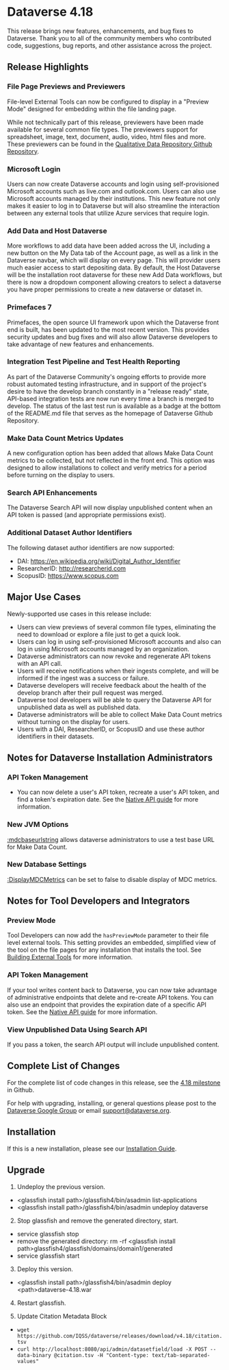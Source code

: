 # Dataverse 4.18

This release brings new features, enhancements, and bug fixes to Dataverse. Thank you to all of the community members who contributed code, suggestions, bug reports, and other assistance across the project.

## Release Highlights

### File Page Previews and Previewers

File-level External Tools can now be configured to display in a "Preview Mode" designed for embedding within the file landing page.

While not technically part of this release, previewers have been made available for several common file types. The previewers support for spreadsheet, image, text, document, audio, video, html files and more. These previewers can be found in the <a href="https://github.com/QualitativeDataRepository/dataverse-previewers">Qualitative Data Repository Github Repository</a>.

### Microsoft Login

Users can now create Dataverse accounts and login using self-provisioned Microsoft accounts such as live.com and outlook.com. Users can also use Microsoft accounts managed by their institutions. This new feature not only makes it easier to log in to Dataverse but will also streamline the interaction between any external tools that utilize Azure services that require login.

### Add Data and Host Dataverse

More workflows to add data have been added across the UI, including a new button on the My Data tab of the Account page, as well as a link in the Dataverse navbar, which will display on every page. This will provider users much easier access to start depositing data. By default, the Host Dataverse will be the installation root dataverse for these new Add Data workflows, but there is now a dropdown component allowing creators to select a dataverse you have proper permissions to create a new dataverse or dataset in.

### Primefaces 7

Primefaces, the open source UI framework upon which the Dataverse front end is built, has been updated to the most recent version. This provides security updates and bug fixes and will also allow Dataverse developers to take advantage of new features and enhancements.

### Integration Test Pipeline and Test Health Reporting

As part of the Dataverse Community's ongoing efforts to provide more robust automated testing infrastructure, and in support of the project's desire to have the develop branch constantly in a "release ready" state, API-based integration tests are now run every time a branch is merged to develop. The status of the last test run is available as a badge at the bottom of the README.md file that serves as the homepage of Dataverse Github Repository.

### Make Data Count Metrics Updates

A new configuration option has been added that allows Make Data Count metrics to be collected, but not reflected in the front end. This option was designed to allow installations to collect and verify metrics for a period before turning on the display to users.

### Search API Enhancements

The Dataverse Search API will now display unpublished content when an API token is passed (and appropriate permissions exist).

### Additional Dataset Author Identifiers

The following dataset author identifiers are now supported:

- DAI: https://en.wikipedia.org/wiki/Digital_Author_Identifier
- ResearcherID: http://researcherid.com
- ScopusID: https://www.scopus.com

## Major Use Cases

Newly-supported use cases in this release include:

- Users can view previews of several common file types, eliminating the need to download or explore a file just to get a quick look.
- Users can log in using self-provisioned Microsoft accounts and also can log in using Microsoft accounts managed by an organization.
- Dataverse administrators can now revoke and regenerate API tokens with an API call.
- Users will receive notifications when their ingests complete, and will be informed if the ingest was a success or failure.
- Dataverse developers will receive feedback about the health of the develop branch after their pull request was merged.
- Dataverse tool developers will be able to query the Dataverse API for unpublished data as well as published data.
- Dataverse administrators will be able to collect Make Data Count metrics without turning on the display for users.
- Users with a DAI, ResearcherID, or ScopusID and use these author identifiers in their datasets.

## Notes for Dataverse Installation Administrators

### API Token Management

- You can now delete a user's API token, recreate a user's API token, and find a token's expiration date. See the <a href="http://guides.dataverse.org/en/4.18/api/native-api.html">Native API guide</a> for more information.

### New JVM Options

[:mdcbaseurlstring](http://guides.dataverse.org/en/4.18/installation/config.html#mdcbaseurlstring) allows dataverse administrators to use a test base URL for Make Data Count.

### New Database Settings

[:DisplayMDCMetrics](http://guides.dataverse.org/en/4.18/installation/config.html#DisplayMDCMetrics) can be set to false to disable display of MDC metrics.

## Notes for Tool Developers and Integrators

### Preview Mode

Tool Developers can now add the `hasPreviewMode` parameter to their file level external tools. This setting provides an embedded, simplified view of the tool on the file pages for any installation that installs the tool. See <a href="http://guides.dataverse.org/en/4.18/api/external-tools.html">Building External Tools</a> for more information.

### API Token Management

If your tool writes content back to Dataverse, you can now take advantage of administrative endpoints that delete and re-create API tokens. You can also use an endpoint that provides the expiration date of a specific API token. See the <a href="http://guides.dataverse.org/en/4.18/api/native-api.html">Native API guide</a> for more information.

### View Unpublished Data Using Search API

If you pass a token, the search API output will include unpublished content.

## Complete List of Changes

For the complete list of code changes in this release, see the <a href="https://github.com/IQSS/dataverse/milestone/85?closed=1">4.18 milestone</a> in Github.

For help with upgrading, installing, or general questions please post to the <a href="https://groups.google.com/forum/#!forum/dataverse-community">Dataverse Google Group</a> or email support@dataverse.org.

## Installation

If this is a new installation, please see our <a href="http://guides.dataverse.org/en/4.18/installation/">Installation Guide</a>.

## Upgrade

1. Undeploy the previous version.

- &lt;glassfish install path&gt;/glassfish4/bin/asadmin list-applications
- &lt;glassfish install path&gt;/glassfish4/bin/asadmin undeploy dataverse

2. Stop glassfish and remove the generated directory, start.

- service glassfish stop
- remove the generated directory: rm -rf &lt;glassfish install path&gt;glassfish4/glassfish/domains/domain1/generated
- service glassfish start

3. Deploy this version.

- &lt;glassfish install path&gt;/glassfish4/bin/asadmin deploy &lt;path&gt;dataverse-4.18.war

4. Restart glassfish.

5. Update Citation Metadata Block

- `wget https://github.com/IQSS/dataverse/releases/download/v4.18/citation.tsv`
- `curl http://localhost:8080/api/admin/datasetfield/load -X POST --data-binary @citation.tsv -H "Content-type: text/tab-separated-values"`
